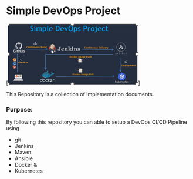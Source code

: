 # Simple DevOps Project

[![Image](https://github.com/dounmogni/Simple-DevOps-Project/blob/master/simpledevopsproject.PNG "Devops Project - CI/CD with Jenkins Ansible Docker Kubernetes ")]

This Repository is a collection of Implementation documents. 

### Purpose:
By following this repository you can able to setup a DevOps CI/CD Pipeline using
- git
- Jenkins
- Maven
- Ansible
- Docker &
- Kubernetes

